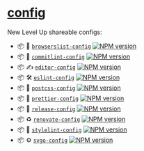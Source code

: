 # [config](https://github.com/newlevelup/config)

New Level Up shareable configs:

- :package: :hedgehog: [`browserslist-config`](packages/browserslist-config) [![NPM version](https://img.shields.io/npm/v/@newlevelup/browserslist-config.svg)](https://www.npmjs.com/package/@newlevelup/browserslist-config)
- :package: :speech_balloon: [`commitlint-config`](packages/commitlint-config) [![NPM version](https://img.shields.io/npm/v/@newlevelup/commitlint-config.svg)](https://www.npmjs.com/package/@newlevelup/commitlint-config)
- :package: :writing_hand: [`editor-config`](packages/editor-config) [![NPM version](https://img.shields.io/npm/v/@newlevelup/editor-config.svg)](https://www.npmjs.com/package/@newlevelup/editor-config)
- :package: :hammer_and_wrench: [`eslint-config`](packages/eslint-config) [![NPM version](https://img.shields.io/npm/v/@newlevelup/eslint-config.svg)](https://www.npmjs.com/package/@newlevelup/eslint-config)
- :package: :postbox: [`postcss-config`](packages/postcss-config) [![NPM version](https://img.shields.io/npm/v/@newlevelup/postcss-config.svg)](https://www.npmjs.com/package/@newlevelup/postcss-config)
- :package: :nail_care: [`prettier-config`](packages/prettier-config) [![NPM version](https://img.shields.io/npm/v/@newlevelup/prettier-config.svg)](https://www.npmjs.com/package/@newlevelup/prettier-config)
- :package: :rocket: [`release-config`](packages/release-config) [![NPM version](https://img.shields.io/npm/v/@newlevelup/release-config.svg)](https://www.npmjs.com/package/@newlevelup/release-config)
- :package: :recycle: [`renovate-config`](packages/renovate-config) [![NPM version](https://img.shields.io/npm/v/@newlevelup/renovate-config.svg)](https://www.npmjs.com/package/@newlevelup/renovate-config)
- :package: :necktie: [`stylelint-config`](packages/stylelint-config) [![NPM version](https://img.shields.io/npm/v/@newlevelup/stylelint-config.svg)](https://www.npmjs.com/package/@newlevelup/stylelint-config)
- :package: :gear: [`svgo-config`](packages/svgo-config) [![NPM version](https://img.shields.io/npm/v/@newlevelup/svgo-config.svg)](https://www.npmjs.com/package/@newlevelup/svgo-config)

